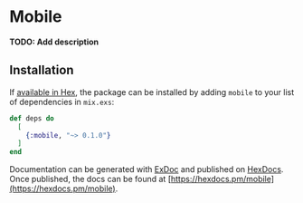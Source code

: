 # Mobile

**TODO: Add description**

## Installation

If [available in Hex](https://hex.pm/docs/publish), the package can be installed
by adding `mobile` to your list of dependencies in `mix.exs`:

```elixir
def deps do
  [
    {:mobile, "~> 0.1.0"}
  ]
end
```

Documentation can be generated with [ExDoc](https://github.com/elixir-lang/ex_doc)
and published on [HexDocs](https://hexdocs.pm). Once published, the docs can
be found at [https://hexdocs.pm/mobile](https://hexdocs.pm/mobile).


